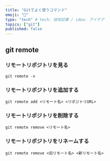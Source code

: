 ```yaml
---
title: "Gitでよく使うコマンド"
emoji: "🦁"
type: "tech" # tech: 技術記事 / idea: アイデア
topics: ["git"]
published: false
---
```


## git remote

### リモートリポジトリを見る
```
git remote -v
```

### リモートリポジトリを追加する
```
git remote add <リモート名> <リポジトリURL>
```

### リモートリポジトリを削除する
```
git remote remove <リモート名>
```

### リモートリポジトリをリネームする
```
git remote remove <旧リモート名> <新リモート名>
```